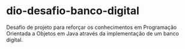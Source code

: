 # dio-desafio-banco-digital
Desafio de projeto para reforçar os conhecimentos em Programação Orientada a Objetos em Java através da implementação de um banco digital.
